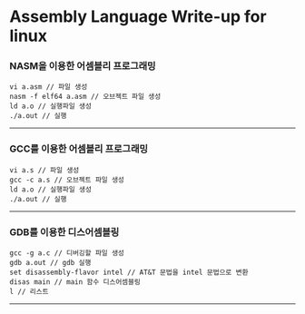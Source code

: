 # Assembly Language Write-up for linux
### NASM을 이용한 어셈블리 프로그래밍
```
vi a.asm // 파일 생성
nasm -f elf64 a.asm // 오브젝트 파일 생성
ld a.o // 실행파일 생성
./a.out // 실행
```
- - -
### GCC를 이용한 어셈블리 프로그래밍
```
vi a.s // 파일 생성
gcc -c a.s // 오브젝트 파일 생성
ld a.o // 실행파일 생성
./a.out // 실행
```
- - -
### GDB를 이용한 디스어셈블링
```
gcc -g a.c // 디버깅할 파일 생성
gdb a.out // gdb 실행
set disassembly-flavor intel // AT&T 문법을 intel 문법으로 변환
disas main // main 함수 디스어셈블링
l // 리스트
```
- - -
